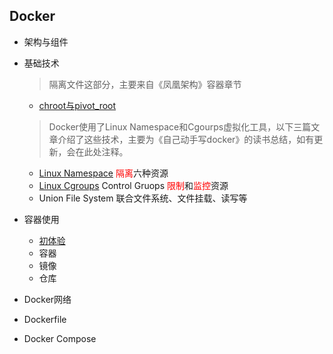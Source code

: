 ## Docker
- 架构与组件

- 基础技术
    > 隔离文件这部分，主要来自《凤凰架构》容器章节
    - [chroot与pivot_root](./../../book/linux/chroot.md)
    > Docker使用了Linux Namespace和Cgourps虚拟化工具，以下三篇文章介绍了这些技术，主要为《自己动手写docker》的读书总结，如有更新，会在此处注释。
    - [Linux Namespace](./../../book/linux/namespace.md) <font color=Red>隔离</font>六种资源
    - [Linux Cgroups](./../../book/linux/cgroups.md)      Control Gruops <font color=Red>限制</font>和<font color=Red>监控</font>资源
    - Union File System<!-- (./../../book/linux/file_system.md) --> 联合文件系统、文件挂载、读写等

- 容器使用
    - [初体验](./run.md)
    - 容器
    - 镜像
    - 仓库


- Docker网络

- Dockerfile
- Docker Compose

<!--
- Docker Machine
- Docker Swarm
-->
